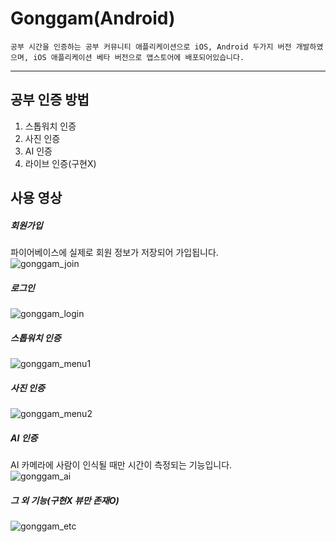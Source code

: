 # Gonggam(Android)  
`공부 시간을 인증하는 공부 커뮤니티 애플리케이션으로 iOS, Android 두가지 버전 개발하였으며, iOS 애플리케이션 베타 버전으로 앱스토어에 배포되어있습니다.`  
- - -  
## 공부 인증 방법
1. 스톱워치 인증
2. 사진 인증
3. AI 인증
4. 라이브 인증(구현X)  
## 사용 영상  
##### 회원가입  
파이어베이스에 실제로 회원 정보가 저장되어 가입됩니다.  
![gonggam_join](https://github.com/yndoo/Gonggam/assets/57124346/3374f8c8-fb03-4946-b8b3-632d92867dbe)  
  
##### 로그인  
![gonggam_login](https://github.com/yndoo/Gonggam/assets/57124346/b6c22fb3-5033-48eb-80fe-4274fb1f802f)  

  
  
##### 스톱워치 인증  
![gonggam_menu1](https://github.com/yndoo/Gonggam/assets/57124346/b124b8f3-655d-42cb-943c-767dbbc6844f)  



##### 사진 인증  
![gonggam_menu2](https://github.com/yndoo/Gonggam/assets/57124346/4f4df589-c1b8-4752-bbd9-4bb9cc630213)  


##### AI 인증  
AI 카메라에 사람이 인식될 때만 시간이 측정되는 기능입니다.  
![gonggam_ai](https://github.com/yndoo/Gonggam/assets/57124346/b348081e-8674-4542-bf9d-27dec139d3e5)  



##### 그 외 기능(구현X 뷰만 존재O)  
![gonggam_etc](https://github.com/yndoo/Gonggam/assets/57124346/2afad499-8ee6-47be-81e7-0a6a2fb8a0bb)  

